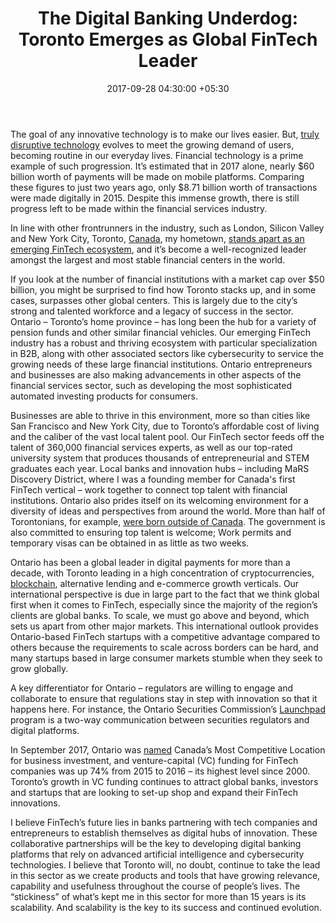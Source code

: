 ﻿---
title: 'The Digital Banking Underdog: Toronto Emerges as Global FinTech Leader'
date: 2017-09-28 04:30:00 +05:30
tags:
- Asia
- Europe
- insights
- US
Person: Adam Nanjee
category:
- Fintech
- Insights
Markets:
- Asia
- Europe
- insights
- US
type: post
status: publish
layout: post
---

<p>The goal of any innovative technology is to make our lives easier. But, <a href="https://letstalkpayments.com/the-origins-of-disruptive-innovation/">truly disruptive technology</a> evolves to meet the growing demand of users, becoming routine in our everyday lives. Financial technology is a prime example of such progression. It’s estimated that in 2017 alone, nearly $60 billion worth of payments will be made on mobile platforms. Comparing these figures to just two years ago, only $8.71 billion worth of transactions were made digitally in 2015. Despite this immense growth, there is still progress left to be made within the financial services industry.</p>
<p>In line with other frontrunners in the industry, such as London, Silicon Valley and New York City, Toronto, <a href="https://letstalkpayments.com/canada-best-markets-build-test-innovative-fintech/">Canada</a>, my hometown, <a href="https://letstalkpayments.com/torontos-fintech-ecosystem-74-companies/">stands apart as an emerging FinTech ecosystem</a>, and it’s become a well-recognized leader amongst the largest and most stable financial centers in the world.</p>
<p>If you look at the number of financial institutions with a market cap over $50 billion, you might be surprised to find how Toronto stacks up, and in some cases, surpasses other global centers. This is largely due to the city’s strong and talented workforce and a legacy of success in the sector. Ontario – Toronto’s home province – has long been the hub for a variety of pension funds and other similar financial vehicles. Our emerging FinTech industry has a robust and thriving ecosystem with particular specialization in B2B, along with other associated sectors like cybersecurity to service the growing needs of these large financial institutions. Ontario entrepreneurs and businesses are also making advancements in other aspects of the financial services sector, such as developing the most sophisticated automated investing products for consumers.</p>
<p>Businesses are able to thrive in this environment, more so than cities like San Francisco and New York City, due to Toronto’s affordable cost of living and the caliber of the vast local talent pool. Our FinTech sector feeds off the talent of 360,000 financial services experts, as well as our top-rated university system that produces thousands of entrepreneurial and STEM graduates each year. Local banks and innovation hubs – including MaRS Discovery District, where I was a founding member for Canada's first FinTech vertical – work together to connect top talent with financial institutions. Ontario also prides itself on its welcoming environment for a diversity of ideas and perspectives from around the world. More than half of Torontonians, for example, <a href="https://www1.toronto.ca/wps/portal/contentonly?vgnextoid=dbe867b42d853410VgnVCM10000071d60f89RCRD">were born outside of Canada</a>. The government is also committed to ensuring top talent is welcome; Work permits and temporary visas can be obtained in as little as two weeks.</p>
<p>Ontario has been a global leader in digital payments for more than a decade, with Toronto leading in a high concentration of cryptocurrencies, <a href="https://letstalkpayments.com/an-overview-of-blockchain-technology/">blockchain</a>, alternative lending and e-commerce growth verticals. Our international perspective is due in large part to the fact that we think global first when it comes to FinTech, especially since the majority of the region’s clients are global banks. To scale, we must go above and beyond, which sets us apart from other major markets. This international outlook provides Ontario-based FinTech startups with a competitive advantage compared to others because the requirements to scale across borders can be hard, and many startups based in large consumer markets stumble when they seek to grow globally.</p>
<p>A key differentiator for Ontario – regulators are willing to engage and collaborate to ensure that regulations stay in step with innovation so that it happens here. For instance, the Ontario Securities Commission’s <a href="https://www.osc.gov.on.ca/en/osclaunchpad.htm">Launchpad</a> program is a two-way communication between securities regulators and digital platforms.</p>
<p>In September 2017, Ontario was <a href="http://siteselection.com/press/releases/170905.htm">named</a> Canada’s Most Competitive Location for business investment, and venture-capital (VC) funding for FinTech companies was up 74% from 2015 to 2016 – its highest level since 2000. Toronto’s growth in VC funding continues to attract global banks, investors and startups that are looking to set-up shop and expand their FinTech innovations.</p>
<p>I believe FinTech’s future lies in banks partnering with tech companies and entrepreneurs to establish themselves as digital hubs of innovation. These collaborative partnerships will be the key to developing digital banking platforms that rely on advanced artificial intelligence and cybersecurity technologies. I believe that Toronto will, no doubt, continue to take the lead in this sector as we create products and tools that have growing relevance, capability and usefulness throughout the course of people’s lives. The “stickiness” of what’s kept me in this sector for more than 15 years is its scalability. And scalability is the key to its success and continued evolution.</p>
